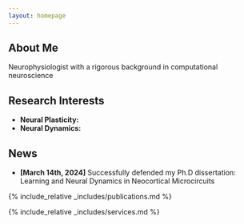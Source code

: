 ```yaml
---
layout: homepage
---
```


## About Me

Neurophysiologist with a rigorous background in computational neuroscience

## Research Interests

- **Neural Plasticity:** 
- **Neural Dynamics:** 

## News

- **[March 14th, 2024]** Successfully defended my Ph.D dissertation: Learning and Neural Dynamics in Neocortical Microcircuits


{% include_relative _includes/publications.md %}

{% include_relative _includes/services.md %}
